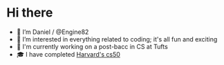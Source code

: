 # Hi there
- 👋 I’m Daniel / @Engine82
- 👀 I’m interested in everything related to coding; it's all fun and exciting
- 🌱 I'm currently working on a post-bacc in CS at Tufts
- 🎓 I have completed [Harvard's cs50](https://cs50.harvard.edu/x/2023/)
<!-- - 💞️ I’m looking to collaborate on ... 
- 📫 How to reach me ...
- 📆 My current project is [WatchOffice](https://github.com/Engine82/WatchOffice), a web app to automate filling overtime shifts


Engine82/Engine82 is a ✨ special ✨ repository because its `README.md` (this file) appears on your GitHub profile.
You can click the Preview link to take a look at your changes.
-->
